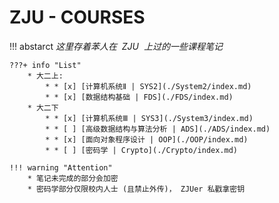 # ZJU - COURSES

!!! abstarct
    $这里存着苯人在  ~~ ZJU ~~ 上过的一些课程笔记$ 

    ???+ info "List"
        * 大二上: 
            * * [x] [计算机系统Ⅱ | SYS2](./System2/index.md)
            * * [x] [数据结构基础 | FDS](./FDS/index.md)
        * 大二下
            * * [x] [计算机系统Ⅲ | SYS3](./System3/index.md)
            * * [ ] [高级数据结构与算法分析 | ADS](./ADS/index.md)
            * * [x] [面向对象程序设计 | OOP](./OOP/index.md)
            * * [ ] [密码学 | Crypto](./Crypto/index.md)

    !!! warning "Attention"
        * 笔记未完成的部分会加密
        * 密码学部分仅限校内人士 (且禁止外传)， ZJUer 私戳拿密钥

